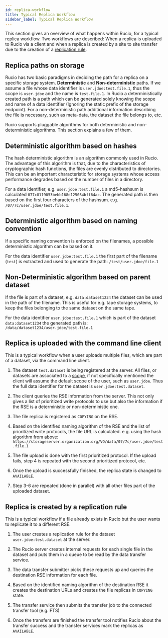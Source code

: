 ```yaml
---
id: replica-workflow
title: Typical Replica Workflow
sidebar_label: Typical Replica Workflow
---
```


This section gives an overview of what happens within Rucio, for a typical
replica workflow. Two workflows are described: When a replica is uploaded to
Rucio via a client and when a replica is created by a site to site transfer due
to the creation of a [replication rule](overview_Replica_management.md).

## Replica paths on storage

Rucio has two basic paradigms in deciding the path for a replica on a specific
storage system. **Deterministic** and **Non-deterministic** paths. If we assume
a file whose data identifier is `user.jdoe:test.file.1`, thus the scope is
`user.jdoe` and the name is `test.file.1`. In Rucio a deterministically created
path is a path which can be generated solely knowing the scope and name of a
data identifier (Ignoring the static prefix of the storage endpoint). For a
non-deterministic path additional information describing the file is necessary,
such as meta-data, the dataset the file belongs to, etc.

Rucio supports pluggable algorithms for both deterministic and non-deterministic
algorithms. This section explains a few of them.

## Deterministic algorithm based on hashes

The hash deterministic algorithm is an algorithm commonly used in Rucio. The
advantage of this algorithm is that, due to the characteristics of cryptographic
hash functions, the files are evenly distributed to directories. This can be an
important characteristic for storage systems whose access performance degrades
based on the number of files in a directory.

For a data identifier, e.g. `user.jdoe:test.file.1` a md5-hashsum is calculated
`077c8119053bebb168d125034bff64ac`. The generated path is then based on the
first four characters of the hashsum. e.g. `/07/7c/user.jdoe/test.file.1`.

## Deterministic algorithm based on naming convention

If a specific naming convention is enforced on the filenames, a possible
deterministic algorithm can be based on it.

For the data identifier `user.jdoe:test.file.1` the first part of the filename
(`test`) is extracted and used to generate the path: `/test/user.jdoe/file.1`

## Non-Deterministic algorithm based on parent dataset

If the file is part of a dataset, e.g. `data:dataset1234` the dataset can be
used in the path of the filename. This is useful for e.g. tape storage systems,
to keep the files belonging to the same dataset on the same tape.

For the data identifier `user.jdoe:test.file.1` which is part of the dataset
`data:dataset1234` the generated path is:
`/data/dataset1234/user.jdoe/test.file.1`

## Replica is uploaded with the command line client

This is a typical workflow when a user uploads multiple files, which are part of
a dataset, via the command line client.

1. The dataset `test.dataset` is being registered at the server.  All files, or
   datasets are associated to a [scope](overview_File_Dataset_Container.md), if
   not specifically mentioned the client will assume the default scope of the
   user, such as `user.jdoe`. Thus the full data identifier for the dataset is
   `user.jdoe:test.dataset`.

1. The client queries the RSE information from the server. This not only gives a
   list of prioritized write protocols to use but also the information if the
   RSE is a deterministic or non-deterministic one.

1. The file replica is registered as `COPYING` on the RSE.

1. Based on the identified naming algorithm of the RSE and the list of
   prioritized write protocols, the file URL is calculated.  e.g. using the hash
   algorithm from above:
   `https://storageserver.organization.org/VO/data/07/7c/user.jdoe/test.file.1`

1. The file upload is done with the first prioritized protocol. If the upload
   fails, step 4 is repeated with the second prioritized protocol, etc.

1. Once the upload is successfully finished, the replica state is changed to
   `AVAILABLE`.

1. Step 3-6 are repeated (done in parallel) with all other files part of the
   uploaded dataset.

## Replica is created by a replication rule

This is a typical workflow if a file already exists in Rucio but the user wants
to replicate it to a different RSE.

1. The user creates a replication rule for the dataset `user.jdoe:test.dataset`
   at the server.

1. The Rucio server creates internal requests for each single file in the
   dataset and puts them in a queue to be read by the data transfer service.

1. The data transfer submitter picks these requests up and queries the
   destination RSE information for each file.

1. Based on the identified naming algorithm of the destination RSE it creates
   the destination URLs and creates the file replicas in `COPYING` state.

1. The transfer service then submits the transfer job to the connected transfer
   tool (e.g. FTS)

1. Once the transfers are finished the transfer tool notifies Rucio about the
   transfer success and the transfer services mark the replicas as `AVAILABLE`.
